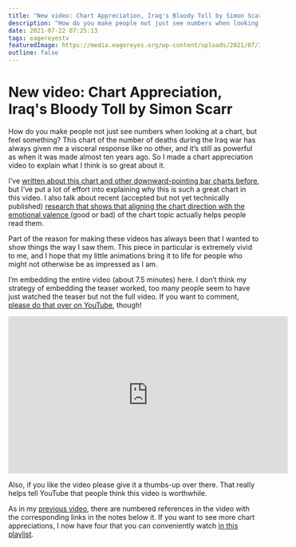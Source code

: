 ```yaml
---
title: "New video: Chart Appreciation, Iraq's Bloody Toll by Simon Scarr"
description: "How do you make people not just see numbers when looking at a chart, but feel something? This chart of the number of deaths during the Iraq war has always given me a visceral response like no other, and it’s still as powerful as when it was made almost ten years ago. So I made a chart appreciation video to explain what I think is so great about it."
date: 2021-07-22 07:25:13
tags: eagereyestv
featuredImage: https://media.eagereyes.org/wp-content/uploads/2021/07/Iraq-Thumbnail-Blog.jpg
outline: false
---
```


# New video: Chart Appreciation, Iraq's Bloody Toll by Simon Scarr

How do you make people not just see numbers when looking at a chart, but feel something? This chart of the number of deaths during the Iraq war has always given me a visceral response like no other, and it’s still as powerful as when it was made almost ten years ago. So I made a chart appreciation video to explain what I think is so great about it.

I’ve <a href="/journalism/when-bars-point-down" data-type="post" data-id="8206">written about this chart and other downward-pointing bar charts before</a>, but I’ve put a lot of effort into explaining why this is such a great chart in this video. I also talk about recent (accepted but not yet technically published) <a href="https://osf.io/wj8k2/">research that shows that aligning the chart direction with the emotional valence </a>(good or bad) of the chart topic actually helps people read them.

Part of the reason for making these videos has always been that I wanted to show things the way I saw them. This piece in particular is extremely vivid to me, and I hope that my little animations bring it to life for people who might not otherwise be as impressed as I am.

I’m embedding the entire video (about 7.5 minutes) here. I don’t think my strategy of embedding the teaser worked, too many people seem to have just watched the teaser but not the full video. If you want to comment, <a href="https://youtu.be/zHfExUZKLwA">please do that over on YouTube</a>, though!

<p align="center"><iframe width="560" height="315" src="https://www.youtube.com/embed/zHfExUZKLwA?si=QiLUjIoOTP5Di0b3" title="YouTube video player" frameborder="0" allow="accelerometer; autoplay; clipboard-write; encrypted-media; gyroscope; picture-in-picture; web-share" allowfullscreen></iframe></p>

Also, if you like the video please give it a thumbs-up over there. That really helps tell YouTube that people think this video is worthwhile.

As in my <a href="https://www.youtube.com/watch?v=BW3YNLsmn8U&amp;t=2s" data-type="post">previous video</a>, there are numbered references in the video with the corresponding links in the notes below it. If you want to see more chart appreciations, I now have four that you can conveniently watch <a href="https://www.youtube.com/playlist?list=PLbzq0eVw_4Dkqd5kuwY3uMANPvVBQ292V">in this playlist</a>.


<PostedBy />


